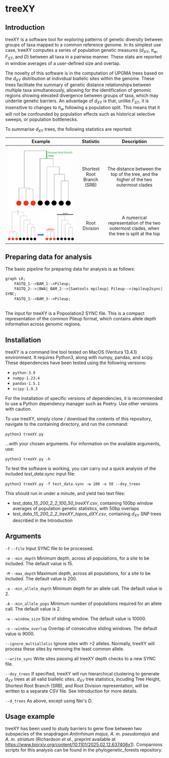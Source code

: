 # treeXY
## Introduction
treeXY is a software tool for exploring patterns of genetic diversity between groups of taxa mapped to a common reference genome. In its simplest use case, treeXY computes a series of population genetic measures (_d<sub>XY</sub>_, _π<sub>w</sub>_, _F<sub>ST</sub>_, and _D_) between all taxa in a pairwise manner. These stats are reported in window averages of a user-defined size and overlap.

The novelty of this software is in the computation of UPGMA trees based on the _d<sub>XY</sub>_ distribution at individual biallelic sites within the genome. These trees facilitate the summary of genetic distance relationships between multiple taxa simultaneously, allowing for the identification of genomic regions showing elevated divergence between groups of taxa, which may underlie genetic barriers. An advantage of _d<sub>XY</sub>_ is that, unlike _F<sub>ST</sub>_, it is insensitive to changes to _π<sub>w</sub>_ following a population split. This means that it will not be confounded by population effects such as historical selective sweeps, or population bottlenecks.

To summarise _d<sub>XY</sub>_ trees, the following statistics are reported:

| Example                                         | Statistic                  | Description                                                                               |
| ----------------------------------------------- |:--------------------------:|:-----------------------------------------------------------------------------------------:|
| ![srb_tree_example](SRB_tree.png)               | Shortest Root Branch (SRB) | The distance between the top of the tree, and the higher of the two outermost clades      |
| ![Root Division example](root_division.png)     | Root Division              | A numerical representation of the two outermost clades, when the tree is split at the top |

## Preparing data for analysis
The basic pipeline for preparing data for analysis is as follows:

```mermaid
graph LR;
    FASTQ_1-->BAM_1-->Pileup;
    FASTQ_2-->|BWA| BAM_2-->|Samtools mpileup| Pileup-->|mpileup2sync| SYNC;
    FASTQ_3-->BAM_3-->Pileup;
    
```

The input for treeXY is a Popoolation2 SYNC file. This is a compact representation of the common Pileup format, which contains allele depth information across genomic regions.

## Installation
treeXY is a command line tool tested on MacOS (Ventura 13.4.1) environment. It requires Python3, along with numpy, pandas, and scipy. These dependencies have been tested using the following versions:
- `python-3.9`
- `numpy-1.23.4`
- `pandas-1.5.1`
- `scipy-1.9.3`

For the installation of specific versions of dependencies, it is recommended to use a Python dependency manager such as Poetry. Use other versions with caution.

To use treeXY, simply clone / download the contents of this repository, navigate to the containing directory, and run the command:

`python3 treeXY.py`

...with your chosen arguments. For information on the available arguments, use:

`python3 treeXY.py -h`

To test the software is working, you can carry out a quick analysis of the included *test_data.sync* input file:

`python3 treeXY.py -f test_data.sync -w 100 -o 50 --dxy_trees`

This should run in under a minute, and yield two text files:

- *test_data_15_200_2_2_100_50_treeXY.csv*, containing 100bp window averages of population genetic statistics, with 50bp overlaps
- *test_data_15_200_2_2_treeXY_topos_dXY.csv*, containing _d<sub>XY</sub>_ SNP trees described in the Introduction

## Arguments
`-f` `--file` Input SYNC file to be processed.

`-m` `--min_depth` Minimum depth, across all populations, for a site to be included. The default value is 15.

`-M` `--max_depth` Maximum depth, across all populations, for a site to be included. The default value is 200.

`-a` `--min_allele_depth` Minimum depth for an allele call. The default value is 2.

`-A` `--min_allele_pops` Minimum number of populations required for an allele call. The default value is 2.

`-w` `--window_size` Size of sliding window. The default value is 10000.

`-o` `--window_overlap` Overlap of consecutive sliding windows. The default value is 9000.

`--ignore_multiallelic` Ignore sites with >2 alleles. Normally, treeXY will process these sites by removing the least common allele.

`--write_sync` Write sites passing all treeXY depth checks to a new SYNC file.

`--dxy_trees` If specified, treeXY will run hierarchical clustering to generate _d<sub>XY</sub>_ trees at all valid biallelic sites. _d<sub>XY</sub>_ tree statistics, incuding Tree Height, Shortest Root Branch (SRB), and Root Division representation, will be written to a separate CSV file. See Introduction for more details.

`--d_trees` As above, except using Nei's _D_.

## Usage example
treeXY has been used to study barriers to gene flow between two subspecies of the snapdragon *Antirrhinum majus*, *A. m. pseudomajus* and *A. m. striatum* (Richardson *et al.*, preprint available at https://www.biorxiv.org/content/10.1101/2025.02.12.637406v1). Companions scripts for this analysis can be found in the phylogenetic_forests repository.
